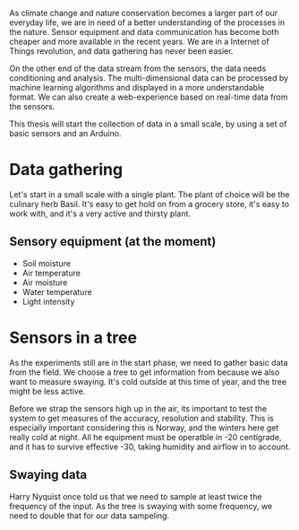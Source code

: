 As climate change and nature conservation becomes a larger part of our everyday life, we are in need of a better understanding of the processes in the nature. Sensor equipment and data communication has become both cheaper and more available in the recent years. We are in a Internet of Things revolution, and data gathering has never been easier.

On the other end of the data stream from the sensors, the data needs conditioning and analysis. The multi-dimensional data can be processed by machine learning algorithms and displayed in a more understandable format. We can also create a web-experience based on real-time data from the sensors.

This thesis will start the collection of data in a small scale, by using a set of basic sensors and an Arduino.  

# Data gathering 
Let's start in a small scale with a single plant.
The plant of choice will be the culinary herb Basil.
It's easy to get hold on from a grocery store, it's easy to work with, and it's a very active and thirsty plant.

## Sensory equipment (at the moment)
* Soil moisture
* Air temperature
* Air moisture
* Water temperature
* Light intensity

# Sensors in a tree
As the experiments still are in the start phase, we need to gather basic data from the field. We choose a tree to get information from because we also want to measure swaying. It's cold outside at this time of year, and the tree might be less active. 

Before we strap the sensors high up in the air, its important to test the system to get measures of the accuracy, resolution and stability. This is especially important considering this is Norway, and the winters here get really cold at night. All he equipment must be operatble in -20 centigrade, and it has to survive effective -30, taking humidity and airflow in to account. 

## Swaying data 
Harry Nyquist once told us that we need to sample at least twice the frequency of the input. As the tree is swaying with some frequency, we need to double that for our data sampeling. 

